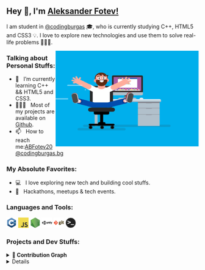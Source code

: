 ## Hey 👋, I'm [Aleksander Fotev!](https://github.com/SSIvanov19/)

I am student in [@codingburgas](https://github.com/codingburgas) 🎓, who is currently studying C++, HTML5 and CSS3 💡. I love to explore new technologies and use them to solve real-life problems 👨🏻‍💻.

<img align="right" height="250" width="375" alt="" src="https://raw.githubusercontent.com/SSIvanov19/ssivanov19/master/gifts/coder.gif" />

### Talking about Personal Stuffs:
- 🚀 &nbsp; I’m currently learning C++ && HTML5 and CSS3.
- 👨🏻‍💻 &nbsp; Most of my projects are available on [Github](https://github.com/ABFotev20?tab=repositories).
- 📫 &nbsp; How to reach me:ABFotev20@codingburgas.bg
### My Absolute Favorites:
- 💻 &nbsp; I love exploring new tech and building cool stuffs.
- 🍕 &nbsp; Hackathons, meetups & tech events.
### Languages and Tools:
<code><img height="27" src="https://raw.githubusercontent.com/github/explore/80688e429a7d4ef2fca1e82350fe8e3517d3494d/topics/cpp/cpp.png" alt="cpp"></code>
<code><img height="27" src="https://raw.githubusercontent.com/github/explore/80688e429a7d4ef2fca1e82350fe8e3517d3494d/topics/javascript/javascript.png" alt="javascript"></code>
<code><img height="27" src="https://raw.githubusercontent.com/github/explore/80688e429a7d4ef2fca1e82350fe8e3517d3494d/topics/nodejs/nodejs.png" alt="nodejs"></code>
<code><img height="27" src="https://raw.githubusercontent.com/github/explore/master/topics/unity/unity.png" alt="unity"></code>
<code><img height="27" src="https://raw.githubusercontent.com/github/explore/80688e429a7d4ef2fca1e82350fe8e3517d3494d/topics/git/git.png" alt="git"></code>
<code><img height="27" src="https://raw.githubusercontent.com/github/explore/80688e429a7d4ef2fca1e82350fe8e3517d3494d/topics/terminal/terminal.png" alt="terminal"></code>
### Projects and Dev Stuffs:
<details>
  <summary><b>🐍 Contribution Graph</b></summary>
  <img src="https://github.com/ABFotev20/abfotev20/blob/output/github-contribution-grid-snake.gif" alt="snake gif">
</details>
<details>
<details>
  <summary><b>📚 Badges</b></summary>
  <!--START_SECTION:badges-->
[![MTA: Introduction to Programming Using HTML and CSS - Certified 2021](https://images.credly.com/size/110x110/images/241488f4-9110-41aa-804e-51a8f8ba430d/MTA-Introduction_to_Programming_Using_HTML_and_CSS-600x600.png)](http://www.credly.com/badges/50443da3-91dc-4cda-b602-2a9db3d76249 "MTA: Introduction to Programming Using HTML and CSS - Certified 2021")
[![Microsoft Word (Office 2016)](https://images.credly.com/size/110x110/images/fd092703-61db-4e9f-9c7c-2211d44ca87d/MOS_Word.png)](http://www.credly.com/badges/e6d36159-6402-4420-ac42-45407b356dda "Microsoft Word (Office 2016)")
<!--END_SECTION:badges-->
</details>  
<details>	
  <summary><b>🎵 Spotify things</b></summary>
  ![Spotify](https://novatorem-green-omega.vercel.app/api/spotify)
</details>
<div align="center">
### Foucus: Talk is cheap ❤️ Show me the code!
</div>
